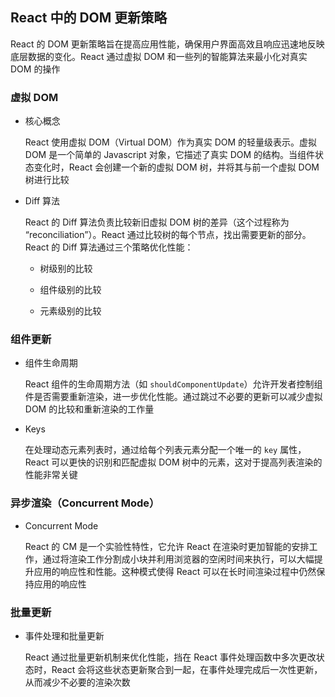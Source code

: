 ## React 中的 DOM 更新策略

React 的 DOM 更新策略旨在提高应用性能，确保用户界面高效且响应迅速地反映底层数据的变化。React 通过虚拟 DOM 和一些列的智能算法来最小化对真实 DOM 的操作

### 虚拟 DOM

- 核心概念

  React 使用虚拟 DOM（Virtual DOM）作为真实 DOM 的轻量级表示。虚拟 DOM 是一个简单的 Javascript 对象，它描述了真实 DOM 的结构。当组件状态变化时，React 会创建一个新的虚拟 DOM 树，并将其与前一个虚拟 DOM 树进行比较

- Diff 算法

  React 的 Diff 算法负责比较新旧虚拟 DOM 树的差异（这个过程称为 “reconciliation”）。React 通过比较树的每个节点，找出需要更新的部分。React 的 Diff 算法通过三个策略优化性能：

  - 树级别的比较

  - 组件级别的比较

  - 元素级别的比较

### 组件更新

- 组件生命周期

  React 组件的生命周期方法（如 `shouldComponentUpdate`）允许开发者控制组件是否需要重新渲染，进一步优化性能。通过跳过不必要的更新可以减少虚拟 DOM 的比较和重新渲染的工作量

- Keys

  在处理动态元素列表时，通过给每个列表元素分配一个唯一的 `key` 属性，React 可以更快的识别和匹配虚拟 DOM 树中的元素，这对于提高列表渲染的性能非常关键

### 异步渲染（Concurrent Mode）

- Concurrent Mode

  React 的 CM 是一个实验性特性，它允许 React 在渲染时更加智能的安排工作，通过将渲染工作分割成小块并利用浏览器的空闲时间来执行，可以大幅提升应用的响应性和性能。这种模式使得 React 可以在长时间渲染过程中仍然保持应用的响应性

### 批量更新

- 事件处理和批量更新

  React 通过批量更新机制来优化性能，挡在 React 事件处理函数中多次更改状态时，React 会将这些状态更新聚合到一起，在事件处理完成后一次性更新，从而减少不必要的渲染次数

